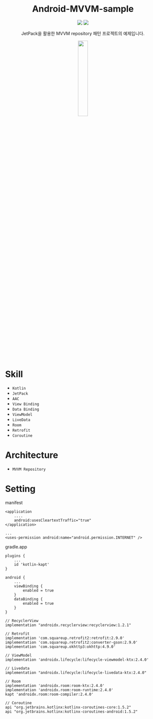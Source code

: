 <div align="center">

<br>

# Android-MVVM-sample

<p>
<img src="https://img.shields.io/badge/Android-3DDC84?style=flat-square&logo=Android&logoColor=white"/>
<img src="https://img.shields.io/badge/Kotlin-3178C6?style=flat-square&logo=Kotlin&logoColor=white"/>
</p>
 
JetPack을 활용한 MVVM repository 패턴 프로젝트의 예제입니다.

<img src="https://user-images.githubusercontent.com/95672282/147233986-50ba83c8-b03f-4247-9c65-83579690431b.gif" width="25%" height="25%">

</div>

<br><br>

# Skill

 - `Kotlin`
 - `JetPack`
 - `AAC`
 - `View Binding`
 - `Data Binding`
 - `ViewModel`
 - `LiveData`
 - `Room`
 - `Retrofit`
 - `Coroutine`

# Architecture

- `MVVM Repository`

# Setting

manifest
```
<application
    ....
    android:usesCleartextTraffic="true"
</application>

...
<uses-permission android:name="android.permission.INTERNET" />
```

gradle.app
```
plugins {
    ...
    id 'kotlin-kapt'
}
```

```
android {
    ...
    viewBinding {
        enabled = true
    }
    dataBinding {
        enabled = true
    }
}
```

```
// RecyclerView
implementation "androidx.recyclerview:recyclerview:1.2.1"

// Retrofit
implementation 'com.squareup.retrofit2:retrofit:2.9.0'
implementation 'com.squareup.retrofit2:converter-gson:2.9.0'
implementation 'com.squareup.okhttp3:okhttp:4.9.0'

// ViewModel
implementation 'androidx.lifecycle:lifecycle-viewmodel-ktx:2.4.0'

// Livedata
implementation "androidx.lifecycle:lifecycle-livedata-ktx:2.4.0"

// Room
implementation 'androidx.room:room-ktx:2.4.0'
implementation 'androidx.room:room-runtime:2.4.0'
kapt 'androidx.room:room-compiler:2.4.0'

// Coroutine
api "org.jetbrains.kotlinx:kotlinx-coroutines-core:1.5.2"
api "org.jetbrains.kotlinx:kotlinx-coroutines-android:1.5.2"
```
